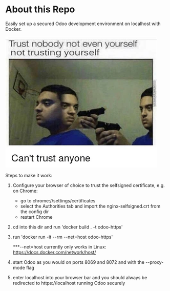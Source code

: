 About this Repo
======

Easily set up a secured Odoo development environment on localhost with Docker.

![](trust-nobody.jpeg)

Steps to make it work:

1. Configure your browser of choice to trust the selfsigned certificate, e.g. on Chrome:
	- go to chrome://settings/certificates
	- select the Authorities tab and import the nginx-selfsigned.crt from the config dir
	- restart Chrome

2. cd into this dir and run 'docker build . -t odoo-https'

3. run 'docker run -it --rm --net=host odoo-https' 
	
	***--net=host currently only works in Linux: https://docs.docker.com/network/host/

4. start Odoo as you would on ports 8069 and 8072 and with the --proxy-mode flag

5. enter localhost into your browser bar and you should always be redirected to https://localhost running Odoo securely
